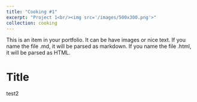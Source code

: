 ```yaml
---
title: "Cooking #1"
excerpt: "Project 1<br/><img src='/images/500x300.png'>"
collection: cooking
---
```


This is an item in your portfolio. It can be have images or nice text. If you name the file .md, it will be parsed as markdown. If you name the file .html, it will be parsed as HTML. 


# Title

test2